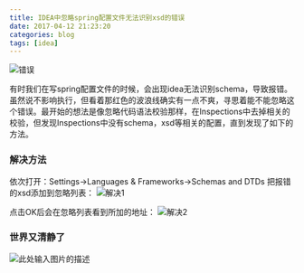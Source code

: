 ```yaml
---
title: IDEA中忽略spring配置文件无法识别xsd的错误
date: 2017-04-12 21:23:20
categories: blog
tags: [idea] 
---
```


![错误][1]

<!-- more -->

有时我们在写spring配置文件的时候，会出现idea无法识别schema，导致报错。虽然说不影响执行，但看着那红色的波浪线确实有一点不爽，寻思着能不能忽略这个错误。最开始的想法是像忽略代码语法校验那样，在Inspections中去掉相关的校验，但发现Inspections中没有schema，xsd等相关的配置，直到发现了如下的方法。

### 解决方法
依次打开：Settings->Languages & Frameworks->Schemas and DTDs
把报错的xsd添加到忽略列表：
![解决1][2]

点击OK后会在忽略列表看到所加的地址：
![解决2][3]

### 世界又清静了
![此处输入图片的描述][4]


  [1]: http://ww4.sinaimg.cn/large/698f7fe7gy1fejvcnjlyuj20v20ckdhj.jpg
  [2]: http://ww4.sinaimg.cn/large/698f7fe7gy1fejvf7mdcrj20x30kn75j.jpg
  [3]: http://ww4.sinaimg.cn/large/698f7fe7gy1fejvf7yeykj20x30knjsd.jpg
  [4]: http://ww4.sinaimg.cn/large/698f7fe7gy1fejvf8spy1j20v20clq4f.jpg